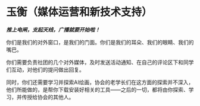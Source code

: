 # 玉衡（媒体运营和新技术支持）
***推上电闸，支起天线，广播就要开始啦！***

你们是我们的对外窗口，是我们的门面。你们是我们的耳朵、我们的眼睛、我们的嘴巴。

你们需要负责社团的几个对外媒体，及时发送活动通知、在自己的评论区下和同学们互动，对他们的提问做出回复。

同时，你们还需要学习并探索AI绘画，协会的老学长们在这方面的探索并不深入，他们所能做的，是帮你下载安装好相关的工具——之后的一切，都将由你探索、学习，并传授给协会的其他人。